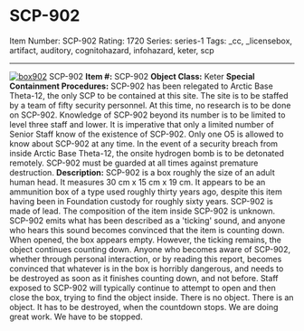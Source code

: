 # SCP-902
Item Number: SCP-902
Rating: 1720
Series: series-1
Tags: _cc, _licensebox, artifact, auditory, cognitohazard, infohazard, keter, scp

---

[![box902](https://scp-wiki.wdfiles.com/local--resized-images/scp-902/box902/medium.jpg)](https://scp-wiki.wdfiles.com/local--files/scp-902/box902)
SCP-902
**Item #:** SCP-902
**Object Class:** Keter
**Special Containment Procedures:** SCP-902 has been relegated to Arctic Base Theta-12, the only SCP to be contained at this site. The site is to be staffed by a team of fifty security personnel. At this time, no research is to be done on SCP-902. Knowledge of SCP-902 beyond its number is to be limited to level three staff and lower. It is imperative that only a limited number of Senior Staff know of the existence of SCP-902. Only one O5 is allowed to know about SCP-902 at any time. In the event of a security breach from inside Arctic Base Theta-12, the onsite hydrogen bomb is to be detonated remotely. SCP-902 must be guarded at all times against premature destruction.
**Description:** SCP-902 is a box roughly the size of an adult human head. It measures 30 cm x 15 cm x 19 cm. It appears to be an ammunition box of a type used roughly thirty years ago, despite this item having been in Foundation custody for roughly sixty years. SCP-902 is made of lead. The composition of the item inside SCP-902 is unknown. SCP-902 emits what has been described as a 'ticking' sound, and anyone who hears this sound becomes convinced that the item is counting down. When opened, the box appears empty. However, the ticking remains, the object continues counting down. Anyone who becomes aware of SCP-902, whether through personal interaction, or by reading this report, becomes convinced that whatever is in the box is horribly dangerous, and needs to be destroyed as soon as it finishes counting down, and not before. Staff exposed to SCP-902 will typically continue to attempt to open and then close the box, trying to find the object inside.
There is no object. There is an object. It has to be destroyed, when the countdown stops. We are doing great work. We have to be stopped.